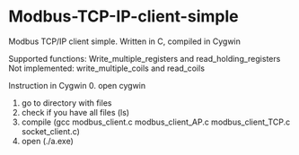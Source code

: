 # Modbus-TCP-IP-client-simple
Modbus TCP/IP client simple. Written in C, compiled in Cygwin

Supported functions: Write_multiple_registers and read_holding_registers
Not implemented: write_multiple_coils and read_coils 

Instruction in Cygwin
0. open cygwin
1. go to directory with files
2. check if you have all files  (ls)
3. compile (gcc modbus_client.c  modbus_client_AP.c  modbus_client_TCP.c  socket_client.c)
4. open (./a.exe)
